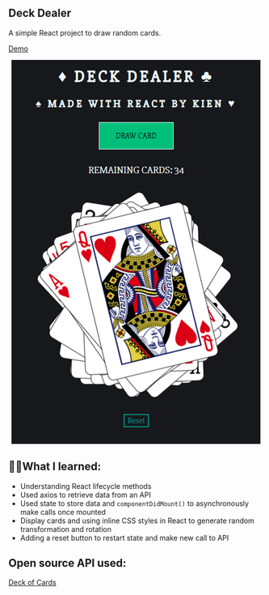 ## Deck Dealer

A simple React project to draw random cards.

[Demo](https://kien-react-deckofcards.netlify.com/)

<p align="center">
  <a href="https://kien-react-deckofcards.netlify.com/"><img src="./project.png"></a>
</p>

## 👨‍🎓What I learned:

- Understanding React lifecycle methods
- Used axios to retrieve data from an API
- Used state to store data and `componentDidMount()` to asynchronously make calls once mounted
- Display cards and using inline CSS styles in React to generate random transformation and rotation
- Adding a reset button to restart state and make new call to API

## Open source API used:

[Deck of Cards](https://deckofcardsapi.com/)

